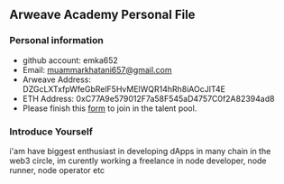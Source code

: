 ## Arweave Academy Personal File

### Personal information

- github account: emka652
- Email: muammarkhatani657@gmail.com
- Arweave Address: DZGcLXTxfpWfeGbRelF5HvMElWQR14hRh8iAOcJlT4E
- ETH Address: 0xC77A9e579012F7a58F545aD4757C0f2A82394ad8
- Please finish this [form](https://docs.google.com/forms/d/e/1FAIpQLSfWA5fIIcBgmRppm3jNz5vmf9Mai_QMVil-2pO4r7YKn_Zhtw/viewform?usp=sf_link) to join in the talent pool.

### Introduce Yourself

i'am have biggest enthusiast in developing dApps in many chain in the web3 circle, im curently working a freelance in node developer, node runner, node operator etc
